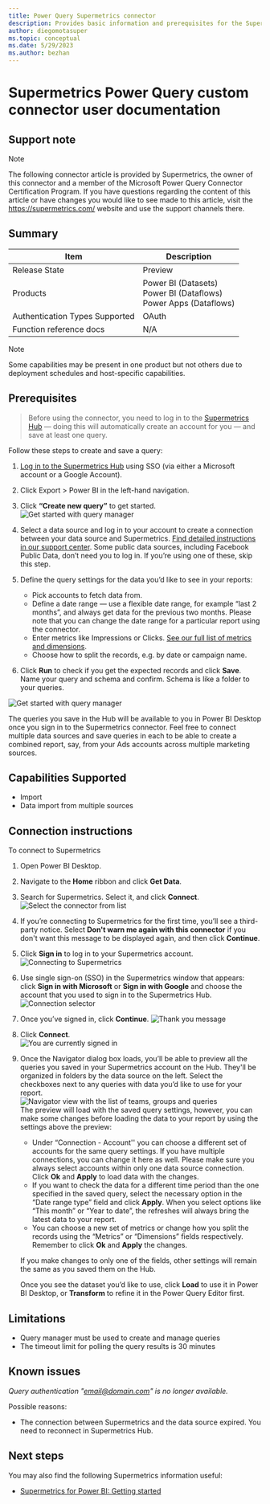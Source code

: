 ```yaml
---
title: Power Query Supermetrics connector
description: Provides basic information and prerequisites for the Supermetrics connector, supported authentication types, outlines limitations and issues.
author: diegomotasuper
ms.topic: conceptual
ms.date: 5/29/2023
ms.author: bezhan
---
```


# Supermetrics Power Query custom connector user documentation 

## Support note

>[!Note]
>The following connector article is provided by Supermetrics, the owner of this connector and a member of the Microsoft Power Query Connector Certification Program. If you have questions regarding the content of this article or have changes you would like to see made to this article, visit the https://supermetrics.com/ website and use the support channels there.

## Summary
| Item | Description                                                                       |
| ---- |-----------------------------------------------------------------------------------|
| Release State | Preview                                                                     |
| Products | Power BI (Datasets)<br/>Power BI (Dataflows)<br/> Power Apps (Dataflows) |
| Authentication Types Supported | OAuth                                  |
| Function reference docs | N/A |

>[!Note]
>Some capabilities may be present in one product but not others due to deployment schedules and host-specific capabilities.


## Prerequisites
>Before using the connector, you need to log in to the  [Supermetrics Hub](https://hub.supermetrics.com) — doing this will automatically create an account for you —  and save at least one query. 

Follow these steps to create and save a query:


1. [Log in to the Supermetrics Hub](https://hub.supermetrics.com/) using SSO (via either a Microsoft account or a Google Account).

2. Click Export > Power BI in the left-hand navigation.

3. Click **“Create new query”** to get started.
![Get started with query manager](./media/supermetrics/sm_get_started_with_query_manager.png "Get started with query manager")

4. Select a data source and log in to your account to create a connection between your data source and Supermetrics. [Find detailed instructions in our support center](https://supermetrics.com/docs/product-power-bi-getting-started/).
   Some public data sources, including Facebook Public Data, don’t need you to log in. If you’re using one of these, skip this step.

5. Define the query settings for the data you’d like to see in your reports:
    - Pick accounts to fetch data from.
    - Define a date range — use a flexible date range, for example “last 2 months”, and always get data for the previous two months. Please note that you can change the date range for a particular report using the connector.
    - Enter metrics like Impressions or Clicks. [See our full list of metrics and dimensions](https://supermetrics.com/docs/).
    - Choose how to split the records, e.g. by date or campaign name.

6. Click **Run** to check if you get the expected records and click **Save**. Name your query and schema and confirm. Schema is like a folder to your queries.

![Get started with query manager](./media/supermetrics/sm-save-query-qmanager.png "Saving queries in Supermetrics Query Manager")

The queries you save in the Hub will be available to you in Power BI Desktop once you sign in to the Supermetrics connector. Feel free to connect multiple data sources and save queries in each to be able to create a combined report, say, from your Ads accounts across multiple marketing sources.



## Capabilities Supported
* Import 
* Data import from multiple sources

## Connection instructions
To connect to Supermetrics
1. Open Power BI Desktop.

2. Navigate to the **Home** ribbon and click **Get Data**.

3. Search for Supermetrics. Select it, and click **Connect**.
![Select the connector from list](./media/supermetrics/sm_connectors_list.png "Select the connector from list")

4. If you’re connecting to Supermetrics for the first time, you’ll see a third-party notice. Select **Don't warn me again with this connector** if you don't want this message to be displayed again, and then click **Continue**.

5. Click **Sign in** to log in to your Supermetrics account.  
![Connecting to Supermetrics](./media/supermetrics/sm_connect_to_supermetrics.png "Connecting to Supermetrics")

6. Use single sign-on (SSO) in the Supermetrics window that appears: click **Sign in with Microsoft** or **Sign in with Google** and choose the account that you used to sign in to the Supermetrics Hub.
![Connection selector](./media/supermetrics/sm_signin_page.png "Connection selector")

7. Once you’ve signed in, click **Continue**.
![Thank you message](./media/supermetrics/sm_thanks_page.png "Thank you message")

8. Click **Connect**.  
![You are currently signed in](./media/supermetrics/sm_signed_in.png "You are currently signed in")

9. Once the Navigator dialog box loads, you’ll be able to preview all the queries you saved in your Supermetrics account on the Hub. They'll be organized in folders by the data source on the left. Select the checkboxes next to any queries with data you’d like to use for your report.  
![Navigator view with the list of teams, groups and queries](./media/supermetrics/sm_navigator.png "Navigator view with the list of teams, groups and queries")  
   The preview will load with the saved query settings, however, you can make some changes before loading the data to your report by using the settings above the preview:
   - Under “Connection - Account'' you can choose a different set of accounts for the same query settings. If you have multiple connections, you can change it here as well.  Please make sure you always select accounts within only one data source connection. Click **Ok** and **Apply** to load data with the changes.
   - If you want to check the data for a different time period than the one specified in the saved query, select the necessary option in the “Date range type” field and click **Apply**. When you select options like “This month” or “Year to date”, the refreshes will always bring the latest data to your report.
   - You can choose a new set of metrics or change how you split the records using the “Metrics” or “Dimensions” fields respectively. Remember to click **Ok** and **Apply** the changes.

    If you make changes to only one of the fields, other settings will remain the same as you saved them on the Hub.

    Once you see the dataset you’d like to use, click **Load** to use it in Power BI Desktop, or **Transform** to refine it in the Power Query Editor first.


## Limitations
- Query manager must be used to create and manage queries
- The timeout limit for polling the query results is 30 minutes


## Known issues

*Query authentication "email@domain.com" is no longer available.*

Possible reasons:
- The connection between Supermetrics and the data source expired. You need to reconnect in Supermetrics Hub.


## Next steps

You may also find the following Supermetrics information useful:

* [Supermetrics for Power BI: Getting started](https://supermetrics.com/docs/product-power-bi-getting-started/)
